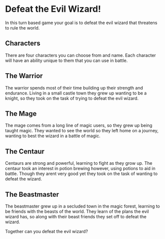 
# Defeat the Evil Wizard!

In this turn based game your goal is to defeat the evil wizard that threatens to rule the world.


## Characters

There are four characters you can choose from and name. Each character will have an ability unique to them that you can use in battle.

## The Warrior

The warrior spends most of their time building up their strength and endurance. Living in a small castle town they grew up wanting to be a knight, so they took on the task of trying to defeat the evil wizard.

## The Mage

The mage comes from a long line of magic users, so they grew up being taught magic. They wanted to see the world so they left home on a journey, wanting to best the wizard in a battle of magic.

## The Centaur

Centaurs are strong and powerful, learning to fight as they grow up. The centaur took an interest in potion brewing however, using potions to aid in battle. Though they arent very good yet they took on the task of wanting to defeat the wizard.

## The Beastmaster

The beastmaster grew up in a secluded town in the magic forest, learning to be friends with the beasts of the world. They learn of the plans the evil wizard has, so along with their beast friends they set off to defeat the wizard.


Together can you defeat the evil wizard?